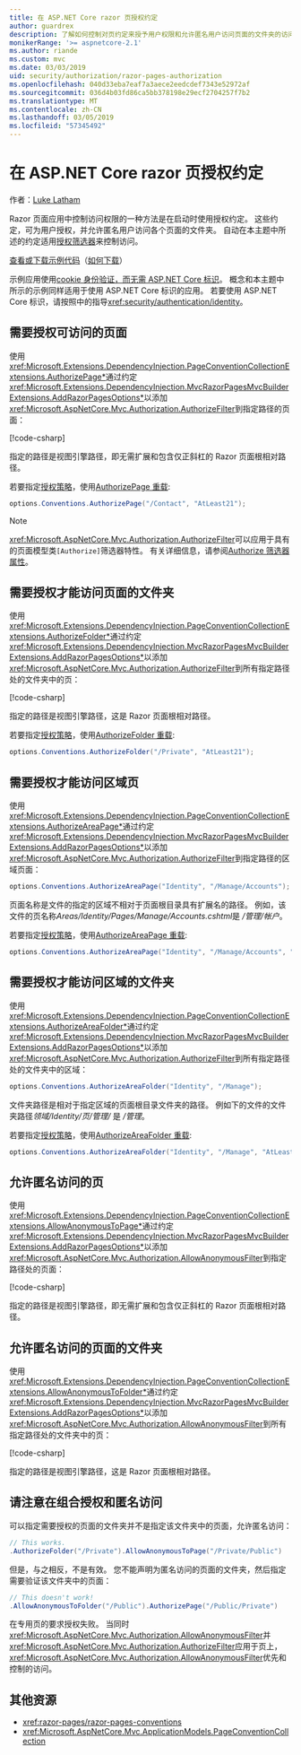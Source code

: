```yaml
---
title: 在 ASP.NET Core razor 页授权约定
author: guardrex
description: 了解如何控制对页约定来授予用户权限和允许匿名用户访问页面的文件夹的访问。
monikerRange: '>= aspnetcore-2.1'
ms.author: riande
ms.custom: mvc
ms.date: 03/03/2019
uid: security/authorization/razor-pages-authorization
ms.openlocfilehash: 040d33eba7eaf7a3aece2eedcdef7343e52972af
ms.sourcegitcommit: 036d4b03fd86ca5bb378198e29ecf2704257f7b2
ms.translationtype: MT
ms.contentlocale: zh-CN
ms.lasthandoff: 03/05/2019
ms.locfileid: "57345492"
---
```

# <a name="razor-pages-authorization-conventions-in-aspnet-core"></a>在 ASP.NET Core razor 页授权约定

作者：[Luke Latham](https://github.com/guardrex)

Razor 页面应用中控制访问权限的一种方法是在启动时使用授权约定。 这些约定，可为用户授权，并允许匿名用户访问各个页面的文件夹。 自动在本主题中所述的约定适用[授权筛选器](xref:mvc/controllers/filters#authorization-filters)来控制访问。

[查看或下载示例代码](https://github.com/aspnet/Docs/tree/master/aspnetcore/security/authorization/razor-pages-authorization/samples)（[如何下载](xref:index#how-to-download-a-sample)）

示例应用使用[cookie 身份验证，而无需 ASP.NET Core 标识](xref:security/authentication/cookie)。 概念和本主题中所示的示例同样适用于使用 ASP.NET Core 标识的应用。 若要使用 ASP.NET Core 标识，请按照中的指导<xref:security/authentication/identity>。

## <a name="require-authorization-to-access-a-page"></a>需要授权可访问的页面

使用<xref:Microsoft.Extensions.DependencyInjection.PageConventionCollectionExtensions.AuthorizePage*>通过约定<xref:Microsoft.Extensions.DependencyInjection.MvcRazorPagesMvcBuilderExtensions.AddRazorPagesOptions*>以添加<xref:Microsoft.AspNetCore.Mvc.Authorization.AuthorizeFilter>到指定路径的页面：

[!code-csharp[](razor-pages-authorization/samples/2.x/AuthorizationSample/Startup.cs?name=snippet1&highlight=2,4)]

指定的路径是视图引擎路径，即无需扩展和包含仅正斜杠的 Razor 页面根相对路径。

若要指定[授权策略](xref:security/authorization/policies)，使用[AuthorizePage 重载](xref:Microsoft.Extensions.DependencyInjection.PageConventionCollectionExtensions.AuthorizePage*):

```csharp
options.Conventions.AuthorizePage("/Contact", "AtLeast21");
```

> [!NOTE]
> <xref:Microsoft.AspNetCore.Mvc.Authorization.AuthorizeFilter>可以应用于具有的页面模型类`[Authorize]`筛选器特性。 有关详细信息，请参阅[Authorize 筛选器属性](xref:razor-pages/filter#authorize-filter-attribute)。

## <a name="require-authorization-to-access-a-folder-of-pages"></a>需要授权才能访问页面的文件夹

使用<xref:Microsoft.Extensions.DependencyInjection.PageConventionCollectionExtensions.AuthorizeFolder*>通过约定<xref:Microsoft.Extensions.DependencyInjection.MvcRazorPagesMvcBuilderExtensions.AddRazorPagesOptions*>以添加<xref:Microsoft.AspNetCore.Mvc.Authorization.AuthorizeFilter>到所有指定路径处的文件夹中的页：

[!code-csharp[](razor-pages-authorization/samples/2.x/AuthorizationSample/Startup.cs?name=snippet1&highlight=2,5)]

指定的路径是视图引擎路径，这是 Razor 页面根相对路径。

若要指定[授权策略](xref:security/authorization/policies)，使用[AuthorizeFolder 重载](xref:Microsoft.Extensions.DependencyInjection.PageConventionCollectionExtensions.AuthorizeFolder*):

```csharp
options.Conventions.AuthorizeFolder("/Private", "AtLeast21");
```

## <a name="require-authorization-to-access-an-area-page"></a>需要授权才能访问区域页

使用<xref:Microsoft.Extensions.DependencyInjection.PageConventionCollectionExtensions.AuthorizeAreaPage*>通过约定<xref:Microsoft.Extensions.DependencyInjection.MvcRazorPagesMvcBuilderExtensions.AddRazorPagesOptions*>以添加<xref:Microsoft.AspNetCore.Mvc.Authorization.AuthorizeFilter>到指定路径的区域页面：

```csharp
options.Conventions.AuthorizeAreaPage("Identity", "/Manage/Accounts");
```

页面名称是文件的指定的区域不相对于页面根目录具有扩展名的路径。 例如，该文件的页名称*Areas/Identity/Pages/Manage/Accounts.cshtml*是 */管理/帐户*。

若要指定[授权策略](xref:security/authorization/policies)，使用[AuthorizeAreaPage 重载](xref:Microsoft.Extensions.DependencyInjection.PageConventionCollectionExtensions.AuthorizeAreaPage*):

```csharp
options.Conventions.AuthorizeAreaPage("Identity", "/Manage/Accounts", "AtLeast21");
```

## <a name="require-authorization-to-access-a-folder-of-areas"></a>需要授权才能访问区域的文件夹

使用<xref:Microsoft.Extensions.DependencyInjection.PageConventionCollectionExtensions.AuthorizeAreaFolder*>通过约定<xref:Microsoft.Extensions.DependencyInjection.MvcRazorPagesMvcBuilderExtensions.AddRazorPagesOptions*>以添加<xref:Microsoft.AspNetCore.Mvc.Authorization.AuthorizeFilter>到所有指定路径处的文件夹中的区域：

```csharp
options.Conventions.AuthorizeAreaFolder("Identity", "/Manage");
```

文件夹路径是相对于指定区域的页面根目录文件夹的路径。 例如下的文件的文件夹路径*领域/Identity/页/管理/* 是 */管理*。

若要指定[授权策略](xref:security/authorization/policies)，使用[AuthorizeAreaFolder 重载](xref:Microsoft.Extensions.DependencyInjection.PageConventionCollectionExtensions.AuthorizeAreaFolder*):

```csharp
options.Conventions.AuthorizeAreaFolder("Identity", "/Manage", "AtLeast21");
```

## <a name="allow-anonymous-access-to-a-page"></a>允许匿名访问的页

使用<xref:Microsoft.Extensions.DependencyInjection.PageConventionCollectionExtensions.AllowAnonymousToPage*>通过约定<xref:Microsoft.Extensions.DependencyInjection.MvcRazorPagesMvcBuilderExtensions.AddRazorPagesOptions*>以添加<xref:Microsoft.AspNetCore.Mvc.Authorization.AllowAnonymousFilter>到指定路径处的页面：

[!code-csharp[](razor-pages-authorization/samples/2.x/AuthorizationSample/Startup.cs?name=snippet1&highlight=2,6)]

指定的路径是视图引擎路径，即无需扩展和包含仅正斜杠的 Razor 页面根相对路径。

## <a name="allow-anonymous-access-to-a-folder-of-pages"></a>允许匿名访问的页面的文件夹

使用<xref:Microsoft.Extensions.DependencyInjection.PageConventionCollectionExtensions.AllowAnonymousToFolder*>通过约定<xref:Microsoft.Extensions.DependencyInjection.MvcRazorPagesMvcBuilderExtensions.AddRazorPagesOptions*>以添加<xref:Microsoft.AspNetCore.Mvc.Authorization.AllowAnonymousFilter>到所有指定路径处的文件夹中的页：

[!code-csharp[](razor-pages-authorization/samples/2.x/AuthorizationSample/Startup.cs?name=snippet1&highlight=2,7)]

指定的路径是视图引擎路径，这是 Razor 页面根相对路径。

## <a name="note-on-combining-authorized-and-anonymous-access"></a>请注意在组合授权和匿名访问

可以指定需要授权的页面的文件夹并不是指定该文件夹中的页面，允许匿名访问：

```csharp
// This works.
.AuthorizeFolder("/Private").AllowAnonymousToPage("/Private/Public")
```

但是，与之相反，不是有效。 您不能声明为匿名访问的页面的文件夹，然后指定需要验证该文件夹中的页面：

```csharp
// This doesn't work!
.AllowAnonymousToFolder("/Public").AuthorizePage("/Public/Private")
```

在专用页的要求授权失败。 当同时<xref:Microsoft.AspNetCore.Mvc.Authorization.AllowAnonymousFilter>并<xref:Microsoft.AspNetCore.Mvc.Authorization.AuthorizeFilter>应用于页上，<xref:Microsoft.AspNetCore.Mvc.Authorization.AllowAnonymousFilter>优先和控制的访问。

## <a name="additional-resources"></a>其他资源

* <xref:razor-pages/razor-pages-conventions>
* <xref:Microsoft.AspNetCore.Mvc.ApplicationModels.PageConventionCollection>
